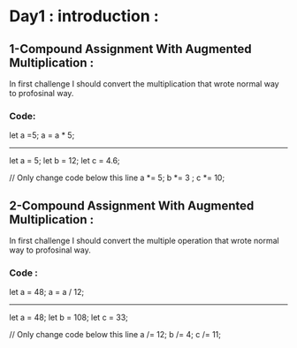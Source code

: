 # Day1 : introduction :
## 1-Compound Assignment With Augmented Multiplication :
In first challenge I should convert the multiplication that wrote normal way to profosinal way.
### Code:
let a =5;
a = a * 5;
___________
let a = 5;
let b = 12;
let c = 4.6;

// Only change code below this line
a *=  5;
b *= 3 ;
c *=  10;
## 2-Compound Assignment With Augmented Multiplication :
In first challenge I should convert the multiple operation that wrote normal way to profosinal way.
### Code :
let a = 48;
a = a / 12;
___________
let a = 48;
let b = 108;
let c = 33;

// Only change code below this line
a /= 12;
b /= 4;
c /=  11;



 

